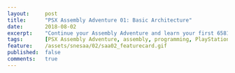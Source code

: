 ```yaml
---
layout:     post
title:      "PSX Assembly Adventure 01: Basic Architecture"
date:       2018-08-02
excerpt:    "Continue your Assembly Adventure and learn your first 65816 opcodes"
tags:       [PSX Assembly Adventure, assembly, programming, PlayStation, PSX, tutorial]
feature:    /assets/snesaa/02/saa02_featurecard.gif
published:  false
comments:   true
---
```

